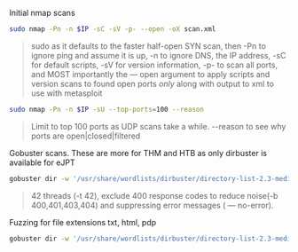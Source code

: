 
Initial nmap scans

```bash
sudo nmap -Pn -n $IP -sC -sV -p- --open -oX scan.xml
```

>sudo as it defaults to the faster half-open SYN scan, then -Pn to ignore ping and assume it is up, -n to ignore DNS, the IP address, -sC for default scripts, -sV for version information, -p- to scan all ports, and MOST importantly the — open argument to apply scripts and version scans to found open ports _only_ along with output to xml to use with metasploit


```bash
sudo nmap -Pn -n $IP -sU --top-ports=100 --reason
```

>Limit to top 100 ports as UDP scans take a while. --reason to see why ports are open|closed|filtered


Gobuster scans. These are more for THM and HTB as only dirbuster is available for eJPT

```bash
gobuster dir -w '/usr/share/wordlists/dirbuster/directory-list-2.3-medium.txt' -u http://$IP -t 42 -b 400,401,403,404 --no-error
```

>42 threads (-t 42),  exclude 400 response codes to reduce noise(-b 400,401,403,404) and suppressing error messages ( — no-error).

Fuzzing for file extensions txt, html, pdp
```bash
gobuster dir -w '/usr/share/wordlists/dirbuster/directory-list-2.3-medium.txt' -u http://$IP -x txt,html,php -o gobuster.log
```
